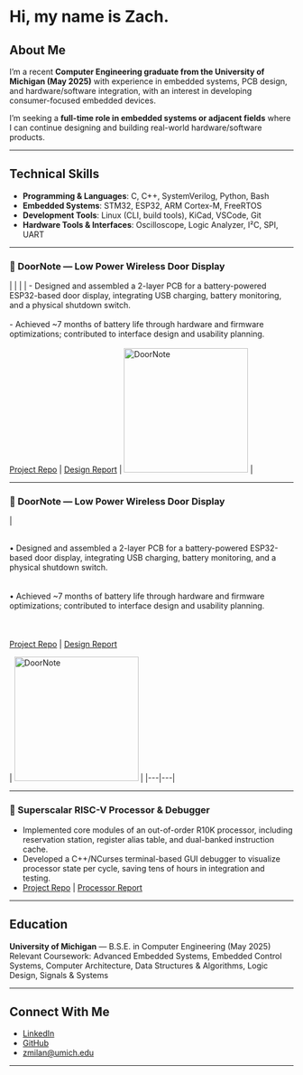 # Hi, my name is Zach.

## About Me
I’m a recent **Computer Engineering graduate from the University of Michigan (May 2025)** with experience in embedded systems, PCB design, and hardware/software integration, with an interest in developing consumer-focused embedded devices. 

I’m seeking a **full-time role in embedded systems or adjacent fields** where I can continue designing and building real-world hardware/software products.


---

## Technical Skills
- **Programming & Languages**: C, C++, SystemVerilog, Python, Bash  
- **Embedded Systems**: STM32, ESP32, ARM Cortex-M, FreeRTOS  
- **Development Tools**: Linux (CLI, build tools), KiCad, VSCode, Git  
- **Hardware Tools & Interfaces**: Oscilloscope, Logic Analyzer, I²C, SPI, UART  



---

### 🔹 DoorNote — Low Power Wireless Door Display  

| | |
| - Designed and assembled a 2-layer PCB for a battery-powered ESP32-based door display, integrating USB charging, battery monitoring, and a physical shutdown switch.<br><br>- Achieved ~7 months of battery life through hardware and firmware optimizations; contributed to interface design and usability planning.<br><br>[Project Repo](https://github.com/zachmilan/DoorNote) \| [Design Report](https://github.com/zachmilan/DoorNote) | <img src="https://github.com/zachmilan/DoorNote/blob/main/images/IMG_1364%20(1).jpg" alt="DoorNote" width="220"/> |


---
### 🔹 DoorNote — Low Power Wireless Door Display  

| <div align="left">  
• Designed and assembled a 2-layer PCB for a battery-powered ESP32-based door display, integrating USB charging, battery monitoring, and a physical shutdown switch.  
<br>  
• Achieved ~7 months of battery life through hardware and firmware optimizations; contributed to interface design and usability planning.  
<br><br>  
[Project Repo](https://github.com/zachmilan/DoorNote) \| [Design Report](https://github.com/zachmilan/DoorNote)  
</div> | <img src="https://github.com/zachmilan/DoorNote/blob/main/images/IMG_1364%20(1).jpg" alt="DoorNote" width="220"/> |
|---|---|


---

### 🔹 Superscalar RISC-V Processor & Debugger  
- Implemented core modules of an out-of-order R10K processor, including reservation station, register alias table, and dual-banked instruction cache.  
- Developed a C++/NCurses terminal-based GUI debugger to visualize processor state per cycle, saving tens of hours in integration and testing.  
- [Project Repo](https://github.com/zachmilan/Superscalar-RISCV) | [Processor Report](https://github.com/zachmilan/Superscalar-RISCV/docs/placeholder.txt)  

---

## Education
**University of Michigan** — B.S.E. in Computer Engineering (May 2025)  
Relevant Coursework: Advanced Embedded Systems, Embedded Control Systems, Computer Architecture, Data Structures & Algorithms, Logic Design, Signals & Systems  

---

## Connect With Me
-  [LinkedIn](https://www.linkedin.com/in/zachary-milan/)  
-  [GitHub](https://github.com/zachmilan)  
-  zmilan@umich.edu  

---
